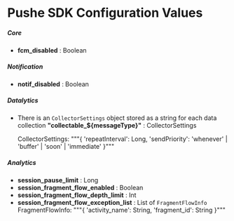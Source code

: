 # Pushe SDK Configuration Values

##### Core
- **fcm_disabled** : Boolean

##### Notification
- **notif_disabled** : Boolean

##### Datalytics
- There is an `CollectorSettings` object stored as a string for each data collection
    **"collectable_${messageType}"** : CollectorSettings
    
    CollectorSettings: 
    """{
        'repeatInterval': Long,
        'sendPriority': 'whenever' | 'buffer' | 'soon' | 'immediate'
    }"""

##### Analytics
- **session_pause_limit** : Long
- **session_fragment_flow_enabled** : Boolean
- **session_fragment_flow_depth_limit** : Int
- **session_fragment_flow_exception_list** : List of `FragmentFlowInfo`
    FragmentFlowInfo:
    """{
        'activity_name': String,
        'fragment_id': String
    }"""

